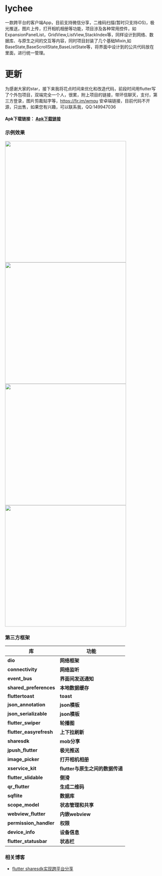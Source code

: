 # lychee

一款跨平台的客户端App，目前支持微信分享，二维码扫描(暂时只支持iOS)，极光推送，图片上传，打开相机相册等功能，项目涉及各种常用控件，如ExpansionPanelList，GridView,ListView,StackIndex等，同样设计到网络、数据库、与原生之间的交互等内容，同时项目封装了几个基础Mixin,如BaseState,BaseScrollState,BaseListState等，将界面中设计到的公共代码放在里面，进行统一管理。

# 更新

为感谢大家的star，接下来我将花点时间来优化和改造代码，前段时间用flutter写了个外包项目，双端完全一个人，很累，附上项目的链接，带环信聊天，支付，第三方登录，图片剪裁贴字等，https://fir.im/wmqu 安卓端链接，目前代码不开源，只出售，如果您有兴趣，可以联系我，QQ:149947036

#### Apk下载链接： [Apk下载链接](https://fir.im/3ywu)

### 示例效果

<img src="https://raw.githubusercontent.com/zhaochengxiang/flutter_lychee/master/效果图/1.jpeg" width="400px"/> <img src="https://raw.githubusercontent.com/zhaochengxiang/flutter_lychee/master/效果图/2.jpeg" width="400px"/>
<img src="https://raw.githubusercontent.com/zhaochengxiang/flutter_lychee/master/效果图/3.jpeg" width="400px"/> <img src="https://raw.githubusercontent.com/zhaochengxiang/flutter_lychee/master/效果图/4.jpeg" width="400px"/>

### 第三方框架

| 库                          | 功能             |
| -------------------------- | -------------- |
| **dio**                    | **网络框架**       |
| **connectivity**           | **网络监听**       |
| **event_bus**              | **界面间发送通知**       |
| **shared_preferences**     | **本地数据缓存**     |
| **fluttertoast**           | **toast**      |
| **json_annotation**        | **json模板**     |
| **json_serializable**      | **json模板**     |
| **flutter_swiper**         | **轮播图**     |
| **flutter_easyrefresh**    | **上下拉刷新**     |
| **sharesdk**               | **mob分享**     |
| **jpush_flutter**          | **极光推送**     |
| **image_picker**           | **打开相机相册**     |
| **xservice_kit**           | **flutter与原生之间的数据传递**     |
| **flutter_slidable**       | **侧滑**         |
| **qr_flutter**             | **生成二维码**         |
| **sqflite**                | **数据库**        |
| **scope_model**            | **状态管理和共享**    |
| **webview_flutter**        | **内嵌webview**    |
| **permission_handler**     | **权限**         |
| **device_info**            | **设备信息**       |
| **flutter_statusbar**      | **状态栏**        |

### 相关博客
* [flutter sharesdk实现跨平台分享](https://www.jianshu.com/p/6678c29a963c )
